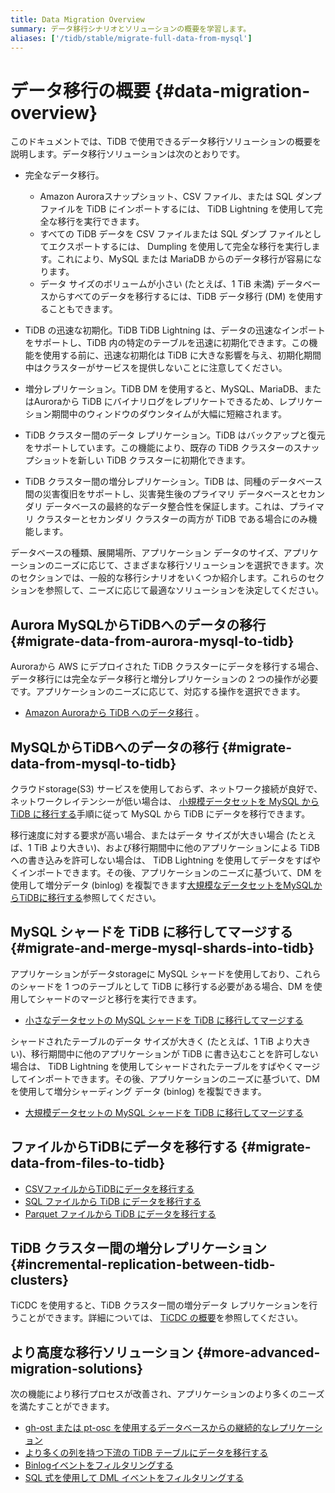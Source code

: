 ```yaml
---
title: Data Migration Overview
summary: データ移行シナリオとソリューションの概要を学習します。
aliases: ['/tidb/stable/migrate-full-data-from-mysql']
---
```


# データ移行の概要 {#data-migration-overview}

このドキュメントでは、TiDB で使用できるデータ移行ソリューションの概要を説明します。データ移行ソリューションは次のとおりです。

-   完全なデータ移行。
    -   Amazon Auroraスナップショット、CSV ファイル、または SQL ダンプファイルを TiDB にインポートするには、 TiDB Lightning を使用して完全な移行を実行できます。
    -   すべての TiDB データを CSV ファイルまたは SQL ダンプ ファイルとしてエクスポートするには、 Dumpling を使用して完全な移行を実行します。これにより、MySQL または MariaDB からのデータ移行が容易になります。
    -   データ サイズのボリュームが小さい (たとえば、1 TiB 未満) データベースからすべてのデータを移行するには、TiDB データ移行 (DM) を使用することもできます。

-   TiDB の迅速な初期化。TiDB TiDB Lightning は、データの迅速なインポートをサポートし、TiDB 内の特定のテーブルを迅速に初期化できます。この機能を使用する前に、迅速な初期化は TiDB に大きな影響を与え、初期化期間中はクラスターがサービスを提供しないことに注意してください。

-   増分レプリケーション。TiDB DM を使用すると、MySQL、MariaDB、またはAuroraから TiDB にバイナリログをレプリケートできるため、レプリケーション期間中のウィンドウのダウンタイムが大幅に短縮されます。

-   TiDB クラスター間のデータ レプリケーション。TiDB はバックアップと復元をサポートしています。この機能により、既存の TiDB クラスターのスナップショットを新しい TiDB クラスターに初期化できます。

-   TiDB クラスター間の増分レプリケーション。TiDB は、同種のデータベース間の災害復旧をサポートし、災害発生後のプライマリ データベースとセカンダリ データベースの最終的なデータ整合性を保証します。これは、プライマリ クラスターとセカンダリ クラスターの両方が TiDB である場合にのみ機能します。

データベースの種類、展開場所、アプリケーション データのサイズ、アプリケーションのニーズに応じて、さまざまな移行ソリューションを選択できます。次のセクションでは、一般的な移行シナリオをいくつか紹介します。これらのセクションを参照して、ニーズに応じて最適なソリューションを決定してください。

## Aurora MySQLからTiDBへのデータの移行 {#migrate-data-from-aurora-mysql-to-tidb}

Auroraから AWS にデプロイされた TiDB クラスターにデータを移行する場合、データ移行には完全なデータ移行と増分レプリケーションの 2 つの操作が必要です。アプリケーションのニーズに応じて、対応する操作を選択できます。

-   [Amazon Auroraから TiDB へのデータ移行](/migrate-aurora-to-tidb.md) 。

## MySQLからTiDBへのデータの移行 {#migrate-data-from-mysql-to-tidb}

クラウドstorage(S3) サービスを使用しておらず、ネットワーク接続が良好で、ネットワークレイテンシーが低い場合は、 [小規模データセットを MySQL から TiDB に移行する](/migrate-small-mysql-to-tidb.md)手順に従って MySQL から TiDB にデータを移行できます。

移行速度に対する要求が高い場合、またはデータ サイズが大きい場合 (たとえば、1 TiB より大きい)、および移行期間中に他のアプリケーションによる TiDB への書き込みを許可しない場合は、 TiDB Lightning を使用してデータをすばやくインポートできます。その後、アプリケーションのニーズに基づいて、DM を使用して増分データ (binlog) を複製できます[大規模なデータセットをMySQLからTiDBに移行する](/migrate-large-mysql-to-tidb.md)参照してください。

## MySQL シャードを TiDB に移行してマージする {#migrate-and-merge-mysql-shards-into-tidb}

アプリケーションがデータstorageに MySQL シャードを使用しており、これらのシャードを 1 つのテーブルとして TiDB に移行する必要がある場合、DM を使用してシャードのマージと移行を実行できます。

-   [小さなデータセットの MySQL シャードを TiDB に移行してマージする](/migrate-small-mysql-shards-to-tidb.md)

シャードされたテーブルのデータ サイズが大きく (たとえば、1 TiB より大きい)、移行期間中に他のアプリケーションが TiDB に書き込むことを許可しない場合は、 TiDB Lightning を使用してシャードされたテーブルをすばやくマージしてインポートできます。その後、アプリケーションのニーズに基づいて、DM を使用して増分シャーディング データ (binlog) を複製できます。

-   [大規模データセットの MySQL シャードを TiDB に移行してマージする](/migrate-large-mysql-shards-to-tidb.md)

## ファイルからTiDBにデータを移行する {#migrate-data-from-files-to-tidb}

-   [CSVファイルからTiDBにデータを移行する](/migrate-from-csv-files-to-tidb.md)
-   [SQL ファイルから TiDB にデータを移行する](/migrate-from-sql-files-to-tidb.md)
-   [Parquet ファイルから TiDB にデータを移行する](/migrate-from-parquet-files-to-tidb.md)

## TiDB クラスター間の増分レプリケーション {#incremental-replication-between-tidb-clusters}

TiCDC を使用すると、TiDB クラスター間の増分データ レプリケーションを行うことができます。詳細については、 [TiCDC の概要](/ticdc/ticdc-overview.md)を参照してください。

## より高度な移行ソリューション {#more-advanced-migration-solutions}

次の機能により移行プロセスが改善され、アプリケーションのより多くのニーズを満たすことができます。

-   [gh-ost または pt-osc を使用するデータベースからの継続的なレプリケーション](/migrate-with-pt-ghost.md)
-   [より多くの列を持つ下流の TiDB テーブルにデータを移行する](/migrate-with-more-columns-downstream.md)
-   [Binlogイベントをフィルタリングする](/filter-binlog-event.md)
-   [SQL 式を使用して DML イベントをフィルタリングする](/filter-dml-event.md)

